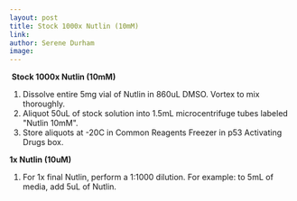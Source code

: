 ```yaml
---
layout: post 
title: Stock 1000x Nutlin (10mM)
link: 
author: Serene Durham
image: 
---
```

​
**Stock 1000x Nutlin (10mM)**
1. Dissolve entire 5mg vial of Nutlin in 860uL DMSO. Vortex to mix thoroughly. 
2. Aliquot 50uL of stock solution into 1.5mL microcentrifuge tubes labeled "Nutlin 10mM".
3. Store aliquots at -20C in Common Reagents Freezer in p53 Activating Drugs box. 

**1x Nutlin (10uM)**
1. For 1x final Nutlin, perform a 1:1000 dilution. For example: to 5mL of media, add 5uL of Nutlin.